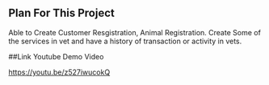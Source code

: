 ## Plan For This Project 

Able to Create Customer Resgistration, Animal Registration. Create Some of the services in vet and have a history of transaction or activity in vets. 

##Link Youtube Demo Video

https://youtu.be/z527iwucokQ
